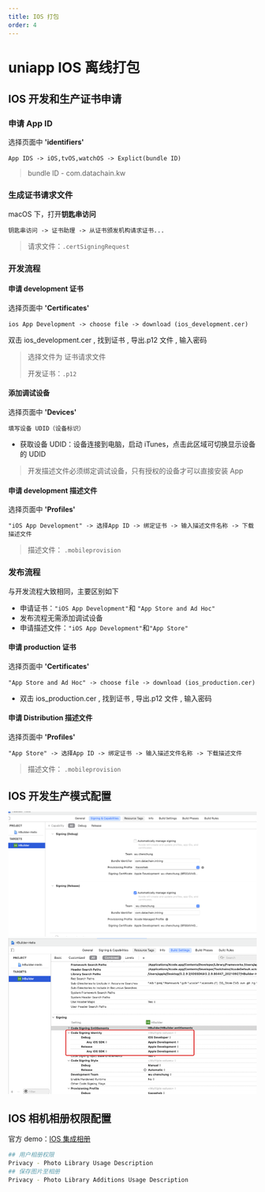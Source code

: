 ```yaml
---
title: IOS 打包
order: 4
---
```


# uniapp IOS 离线打包

## IOS 开发和生产证书申请

### 申请 App ID

选择页面中 **'identifiers'**

`App IDS -> iOS,tvOS,watchOS -> Explict(bundle ID)`

> bundle ID - com.datachain.kw

### 生成证书请求文件

macOS 下，打开**钥匙串访问**

`钥匙串访问 -> 证书助理 -> 从证书颁发机构请求证书...`

> 请求文件：`.certSigningRequest`

### 开发流程

#### 申请 development 证书

选择页面中 **'Certificates'**

`ios App Development -> choose file -> download (ios_development.cer)`

双击 ios_development.cer , 找到证书 , 导出.p12 文件 , 输入密码

> 选择文件为 证书请求文件
>
> 开发证书：`.p12`

#### 添加调试设备

选择页面中 **'Devices'**

`填写设备 UDID（设备标识）`

- 获取设备 UDID：设备连接到电脑，启动 iTunes，点击此区域可切换显示设备的 UDID

> 开发描述文件必须绑定调试设备，只有授权的设备才可以直接安装 App

#### 申请 development 描述文件

选择页面中 **'Profiles'**

`"iOS App Development" -> 选择App ID -> 绑定证书 -> 输入描述文件名称 -> 下载描述文件 `

> 描述文件： `.mobileprovision`

### 发布流程

与开发流程大致相同，主要区别如下

- 申请证书：`"iOS App Development"`和 `"App Store and Ad Hoc"`
- 发布流程无需添加调试设备
- 申请描述文件：`"iOS App Development"`和`"App Store"`

#### 申请 production 证书

选择页面中 **'Certificates'**

`"App Store and Ad Hoc" -> choose file -> download (ios_production.cer)`

- 双击 ios_production.cer , 找到证书 , 导出.p12 文件 , 输入密码

#### 申请 Distribution 描述文件

选择页面中 **'Profiles'**

`"App Store" -> 选择App ID -> 绑定证书 -> 输入描述文件名称 -> 下载描述文件 `

> 描述文件： `.mobileprovision`

## IOS 开发生产模式配置

<img src="./ios.assets/image-20230109232639125.png" alt="image-20230109232639125" style="zoom:80%;" />

<img src="./ios.assets/image-20230109232655279.png" alt="image-20230109232655279" style="zoom:80%;" />

## IOS 相机相册权限配置

官方 demo：[IOS 集成相册](https://nativesupport.dcloud.net.cn/UniMPDocs/UseModule/ios/ios?id=下面以-gallery-模块为例)

```bash
## 用户相册权限
Privacy - Photo Library Usage Description
## 保存图片至相册
Privacy - Photo Library Additions Usage Description
```

